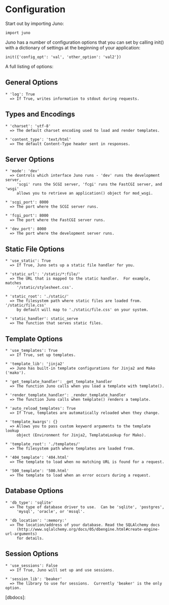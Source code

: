 
Configuration
=============

Start out by importing Juno:
    
    import juno

Juno has a number of configuration options that you can set by calling
init() with a dictionary of settings at the beginning of your application:
    
    init({'config_opt': 'val', 'other_option': 'val2'})

A full listing of options:
    

General Options
---------------

    * 'log': True
      => If True, writes information to stdout during requests.

Types and Encodings
-------------------

    * 'charset': 'utf-8'
      => The default charset encoding used to load and render templates.

    * 'content_type': 'text/html'
      => The default Content-Type header sent in responses.
  
Server Options
--------------

    * 'mode': 'dev'
      => Controls which interface Juno runs - 'dev' runs the development server,
         'scgi' runs the SCGI server, 'fcgi' runs the FastCGI server, and 'wsgi'
         allows you to retrieve an application() object for mod_wsgi.

    * 'scgi_port': 8000
      => The port where the SCGI server runs.

    * 'fcgi_port': 8000
      => The port where the FastCGI server runs.

    * 'dev_port': 8000
      => The port where the development server runs.

Static File Options
-------------------

    * 'use_static': True
      => If True, Juno sets up a static file handler for you.

    * 'static_url': '/static/*:file/'
      => The URL that is mapped to the static handler.  For example, matches
         '/static/stylesheet.css'.

    * 'static_root': './static/'
      => The filesystem path where static files are loaded from.  '/static/file.css'
         by default will map to './static/file.css' on your system.

    * 'static_handler': static_serve
      => The function that serves static files.

Template Options
----------------

    * 'use_templates': True
      => If True, set up templates.

    * 'template_lib': 'jinja2'
      => Juno has built-in template configurations for Jinja2 and Mako ('mako').

    * 'get_template_handler': _get_template_handler
      => The function Juno calls when you load a template with template().

    * 'render_template_handler': _render_template_handler
      => The function Juno calls when template() renders a template.

    * 'auto_reload_templates': True
      => If True, templates are automatically reloaded when they change.

    * 'template_kwargs': {}
      => Allows you to pass custom keyword arguments to the template lookup
         object (Environment for Jinja2, TemplateLookup for Mako).

    * 'template_root': './templates/'
      => The filesystem path where templates are loaded from.

    * '404_template': '404.html'
      => The template to load when no matching URL is found for a request.

    * '500_template': '500.html'
      => The template to load when an error occurs during a request.

Database Options
----------------

    * 'db_type': 'sqlite'
      => The type of database driver to use.  Can be 'sqlite', 'postgres',
         'mysql', 'oracle', or 'mssql'.

    * 'db_location': ':memory:'
      => The location/address of your database. Read the SQLAlchemy docs
         (http://www.sqlalchemy.org/docs/05/dbengine.html#create-engine-url-arguments)
         for details.

Session Options
---------------

    * 'use_sessions': False
      => If True, Juno will set up and use sessions.

    * 'session_lib': 'beaker'
      => The library to use for sessions.  Currently 'beaker' is the only option.


[dbdocs]: 
